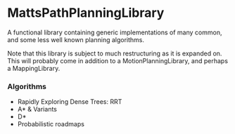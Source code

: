 # MattsPathPlanningLibrary
A functional library containing generic implementations of many common, and some less well known planning algorithms.

Note that this library is subject to much restructuring as it is expanded on. This will probably come in addition to a MotionPlanningLibrary, and perhaps a MappingLibrary.

### Algorithms
- Rapidly Exploring Dense Trees: RRT
- A* & Variants
- D*
- Probabilistic roadmaps
